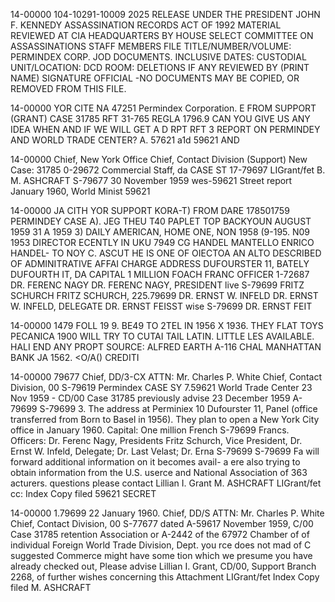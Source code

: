 14-00000
104-10291-10009
2025 RELEASE UNDER THE PRESIDENT JOHN F. KENNEDY ASSASSINATION RECORDS ACT OF 1992
MATERIAL REVIEWED AT CIA HEADQUARTERS BY
HOUSE SELECT COMMITTEE ON ASSASSINATIONS STAFF MEMBERS
FILE TITLE/NUMBER/VOLUME: PERMINDEX CORP.
JOD DOCUMENTS.
INCLUSIVE DATES:
CUSTODIAL UNIT/LOCATION: DCD
ROOM:
DELETIONS IF ANY
REVIEWED BY (PRINT NAME) SIGNATURE
OFFICIAL
-NO DOCUMENTS MAY BE COPIED, OR REMOVED FROM THIS FILE.

14-00000
YOR CITE NA 47251
Permindex Corporation.
E FROM SUPPORT (GRANT)
CASE 31785 RFT 31-765 REGLA
1796.9
CAN YOU GIVE US ANY IDEA WHEN AND IF WE WILL GET A D RPT
RFT 3 REPORT ON PERMINDEY AND WORLD TRADE CENTER?
A. 57621
a1d 59621
AND

14-00000
Chief, New York Office
Chief, Contact Division (Support)
New Case: 31785
0-29672
Commercial Staff, da
CASE ST
17-79697
LIGrant/fet
B. M. ASHCRAFT
S-79677
30 November 1959
wes-59621
Street report
January 1960,
World
Minist
59621

14-00000
JA CITH YOR
SUPPORT KORA-T) FROM DARE
178501759
PERMINDEY
CASE
A).
JEG THEU T40 PAPLET TOP BACKYOUN
AUGUST 1959 31 A 1959
3) DAILY AMERICAN, HOME ONE, NON 1958 (9-195. N09 1953
DIRECTOR
ECENTLY IN UKU
7949
CG HANDEL MANTELLO ENRICO HANDEL-
TO NOY C. ASCUT
HE IS ONE OF OIECTOA AN ALTO DESCRIBED
OF ADMINITRATIVE AFFAI
CHARGE
ADDRESS DUFOURSTER 11, BATELY DUFOURTH IT, DA
CAPITAL 1 MILLION FOACH FRANC
OFFICER
1-72687
DR. FERENC NAGY DR. FERENC NAGY, PRESIDENT
live S-79699
FRITZ SCHURCH FRITZ SCHURCH,
225.79699
DR. ERNST W. INFELD DR. ERNST W. INFELD, DELEGATE
DR. ERNST FEISST
wise S-79699
DR. ERNST FEIT

14-00000
1479
FOLL 19
9. BE49 TO 2TEL IN 1956 X 1936.
THEY FLAT TOYS PECANICA 1900
WILL TRY TO CUTAI TAIL LATIN.
LITTLE LES AVAILABLE.
HALI
END ANY PROPT
SOURCE: ALFRED EARTH A-116
CHAL
MANHATTAN BANK
JA 1562.
<O/A() CREDITI

14-00000
79677
Chief, DD/3-CX
ATTN: Mr. Charles P. White
Chief, Contact Division, 00
S-79619
Permindex
CASE
SY
7.59621
World Trade Center
23 Nov 1959 - CD/00 Case 31785
previously advise
23 December 1959
A-79699
S-79699
3. The address at Perminiex 10 Dufourster 11, Panel (office
transferred from Born to Basel in 1956). They plan to open a New
York City office in January 1960. Capital: One million French S-79699
Francs. Officers: Dr. Ferenc Nagy, Presidents Fritz Schurch, Vice
President, Dr. Ernst W. Infeld, Delegate; Dr. Last Velast; Dr. Erna
S-79699
S-79699
Fa will forward additional information on it becomes avail-
a ere also trying to obtain information from the U.S.
userce and National Association of
363
acturers.
questions please contact Lillian I. Grant
M. ASHCRAFT
LIGrant/fet
cc: Index
Copy filed 59621
SECRET

14-00000
1.79699
22 January 1960.
Chief, DD/S
ATTN:
Mr. Charles P. White
Chief, Contact Division, 00
S-77677
dated
A-59617
November 1959, C/00 Case 31785
retention
Association or A-2442
of the
67972
Chamber of
of individual Foreign
World Trade Division, Dept.
you
rce does not mad
of C suggested
Commerce might have some
tion which we presume you have already checked out,
Please advise Lillian I. Grant, CD/00, Support Branch
2268, of further wishes concerning this
Attachment
LIGrant/fet
Index
Copy filed
M. ASHCRAFT
